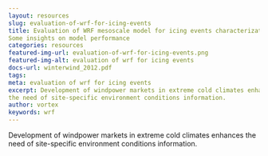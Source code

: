 ```yaml
---
layout: resources
slug: evaluation-of-wrf-for-icing-events
title: Evaluation of WRF mesoscale model for icing events characterization:
Some insights on model performance
categories: resources
featured-img-url: evaluation-of-wrf-for-icing-events.png
featured-img-alt: evaluation of wrf for icing events
docs-url: winterwind_2012.pdf
tags:
meta: evaluation of wrf for icing events
excerpt: Development of windpower markets in extreme cold climates enhances
the need of site-specific environment conditions information.
author: vortex
keywords: wrf
---
```

Development of windpower markets in extreme cold climates enhances the need of site-specific environment conditions information.
